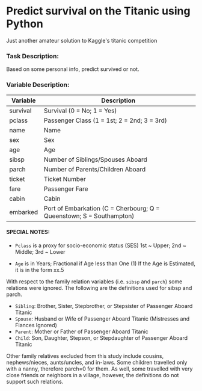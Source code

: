 
# Predict survival on the Titanic using Python

Just another amateur solution to Kaggle's titanic competition

### Task Description:

Based on some personal info, predict survived or not.

### Variable Description:

Variable| Description
--- | ---
|survival       |Survival (0 = No; 1 = Yes)
|pclass          |Passenger Class (1 = 1st; 2 = 2nd; 3 = 3rd)
|name            |Name
|sex             |Sex
|age             |Age
|sibsp           |Number of Siblings/Spouses Aboard
|parch           |Number of Parents/Children Aboard
|ticket          |Ticket Number
|fare            |Passenger Fare
|cabin           |Cabin
|embarked        |Port of Embarkation (C = Cherbourg; Q = Queenstown; S = Southampton)

#### SPECIAL NOTES:
* `Pclass` is a proxy for socio-economic status (SES)
 1st ~ Upper; 2nd ~ Middle; 3rd ~ Lower

* `Age` is in Years; Fractional if Age less than One (1)
 If the Age is Estimated, it is in the form xx.5

With respect to the family relation variables (i.e. `sibsp` and `parch`)
some relations were ignored.  The following are the definitions used
for sibsp and parch.

* `Sibling`:  Brother, Sister, Stepbrother, or Stepsister of Passenger Aboard Titanic
* `Spouse`:   Husband or Wife of Passenger Aboard Titanic (Mistresses and Fiances Ignored)
* `Parent`:   Mother or Father of Passenger Aboard Titanic
* `Child`:    Son, Daughter, Stepson, or Stepdaughter of Passenger Aboard Titanic

Other family relatives excluded from this study include cousins,
nephews/nieces, aunts/uncles, and in-laws.  Some children travelled
only with a nanny, therefore parch=0 for them.  As well, some
travelled with very close friends or neighbors in a village, however,
the definitions do not support such relations.
